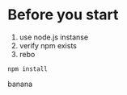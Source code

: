 # Before you start

1. use node.js instanse
2. verify npm exists
3. rebo

```
npm install
```


banana
